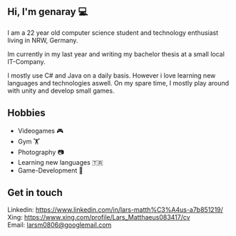 ## Hi, I'm genaray 💻
I am a 22 year old computer science student and technology enthusiast living in NRW, Germany.

Im currently in my last year and writing my bachelor thesis at a small local IT-Company.

I mostly use C# and Java on a daily basis. However i love learning new languages and technologies aswell. 
On my spare time, I mostly play around with unity and develop small games. 

## Hobbies
- Videogames 🎮
- Gym 🏋️
- Photography 📷
- Learning new languages 🇹🇷 
- Game-Development 🤖

## Get in touch
Linkedin: https://www.linkedin.com/in/lars-matth%C3%A4us-a7b851219/  <br>
Xing: https://www.xing.com/profile/Lars_Matthaeus083417/cv <br>
Email: larsm0806@googlemail.com
